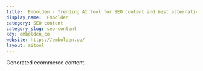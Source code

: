 ```yaml
---
title:  Embolden - Trending AI tool for SEO content and best alternatives
display_name:  Embolden
category: SEO content
category_slug: seo-content
key: embolden_co
website: https://embolden.co/
layout: aitool
---
```


Generated ecommerce content.
